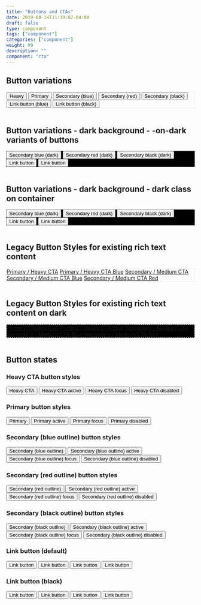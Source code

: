 ```yaml
---
title: "Buttons and CTAs"
date: 2019-08-14T11:19:07-04:00
draft: false
type: component
tags: ["component"]
categories: ["component"]
weight: 99
description: ""
component: "cta"
---
```


<h2 class="pf-c-title pf-m-lg">Button variations</h2>

<div class="pf-l-grid pf-m-gutter">
  <div class="pf-l-grid__item pf-m-10-col pf-m-offset-1-col-on-md pf-u-p-md" style="border: 1px dashed #ddd;">
    <button class="pf-c-button pf-m-heavy">Heavy</button>
    <button class="pf-c-button pf-m-primary">Primary</button>
    <button class="pf-c-button pf-m-secondary">Secondary (blue)</button>
    <button class="pf-c-button pf-m-secondary-alt">Secondary (red)</button>
    <button class="pf-c-button pf-m-tertiary">Secondary (black)</button>
    <button class="pf-c-button pf-m-link">
      Link button (blue)
      <span class="pf-c-button__icon"><i class="fas fa-arrow-right" aria-hidden="true"></i></span>
    </button>
    <button class="pf-c-button pf-m-link--secondary">
      Link button (black)
      <span class="pf-c-button__icon"><i class="fas fa-arrow-right" aria-hidden="true"></i></span>
    </button>
  </div>
</div>
<br/>
<h2 class="pf-c-title pf-m-lg">Button variations - dark background - -on-dark variants of buttons</h2>

<div class="pf-l-grid pf-m-gutter">
  <div class="pf-l-grid__item pf-m-10-col pf-m-offset-1-col-on-md pf-u-p-md" style="background-color: #000;">
    <button class="pf-c-button pf-m-secondary-on-dark">Secondary blue (dark)</button>
    <button class="pf-c-button pf-m-secondary-alt-on-dark">Secondary red (dark)</button>
    <button class="pf-c-button pf-m-tertiary-on-dark">Secondary black (dark)</button>
    <button class="pf-c-button pf-m-link-on-dark">
      Link button
      <span class="pf-c-button__icon"><i class="fas fa-arrow-right" aria-hidden="true"></i></span>
    </button>
    <button class="pf-c-button pf-m-link--secondary-on-dark">
      Link button
      <span class="pf-c-button__icon"><i class="fas fa-arrow-right" aria-hidden="true"></i></span>
    </button>
  </div>
</div>
<br/>
<h2 class="pf-c-title pf-m-lg">Button variations - dark background - dark class on container</h2>

<div class="pf-l-grid pf-m-gutter">
  <div class="pf-l-grid__item pf-m-10-col pf-m-offset-1-col-on-md pf-u-p-md dark" style="background-color: #000;">
    <button class="pf-c-button pf-m-secondary">Secondary blue (dark)</button>
    <button class="pf-c-button pf-m-secondary-alt">Secondary red (dark)</button>
    <button class="pf-c-button pf-m-tertiary">Secondary black (dark)</button>
    <button class="pf-c-button pf-m-link">
      Link button
      <span class="pf-c-button__icon"><i class="fas fa-arrow-right" aria-hidden="true"></i></span>
    </button>
    <button class="pf-c-button pf-m-link--secondary">
      Link button
      <span class="pf-c-button__icon"><i class="fas fa-arrow-right" aria-hidden="true"></i></span>
    </button>
  </div>
</div>
<br/>
<h2 class="pf-c-title pf-m-lg">Legacy Button Styles for existing rich text content</h2>
<div class="pf-l-grid pf-m-gutter">
  <div class="pf-l-grid__item pf-m-10-col pf-m-offset-1-col-on-md pf-u-p-md" style="border: 1px dashed #ddd;">
    <a href="#" title="" class="button heavy-cta">Primary / Heavy CTA</a>
    <a href="#" title="" class="button heavy-cta blue">Primary / Heavy CTA Blue</a>
    <a href="#" title="" class="button medium-cta">Secondary / Medium CTA</a>
    <a href="#" title="" class="button medium-cta blue">Secondary / Medium CTA Blue</a>
    <a href="#" title="" class="button medium-cta red">Secondary / Medium CTA Red</a>
  </div>
</div>
<br/>
<h2 class="pf-c-title pf-m-lg">Legacy Button Styles for existing rich text content on dark</h2>
<div class="pf-l-grid pf-m-gutter">
  <div class="pf-l-grid__item pf-m-10-col pf-m-offset-1-col-on-md pf-u-p-md dark" style="border: 1px dashed #ddd; background-color: #000;">
    <a href="#" title="" class="button heavy-cta">Primary / Heavy CTA</a>
    <a href="#" title="" class="button heavy-cta blue">Primary / Heavy CTA Blue</a>
    <a href="#" title="" class="button medium-cta">Secondary / Medium CTA</a>
    <a href="#" title="" class="button medium-cta blue">Secondary / Medium CTA Blue</a>
    <a href="#" title="" class="button medium-cta red">Secondary / Medium CTA Red</a>
  </div>
</div>
<br/>
<h2 class="pf-c-title pf-m-lg">Button states</h2>

<div class="pf-l-grid pf-m-gutter">
  <div class="pf-l-grid__item pf-m-offset-1-col-on-md">
    <h3 class="pf-c-title pf-m-md">Heavy CTA button styles</h3>
    <button class="pf-c-button pf-m-heavy" type="button">Heavy CTA</button>
    <button class="pf-c-button pf-m-heavy pf-m-active" type="button">Heavy CTA active</button>
    <button class="pf-c-button pf-m-heavy pf-m-focus" type="button">Heavy CTA focus</button>
    <button class="pf-c-button pf-m-heavy pf-m-disabled" type="button">Heavy CTA disabled</button>
  </div>
  <div class="pf-l-grid__item pf-m-offset-1-col-on-md">
    <h3 class="pf-c-title pf-m-md">Primary button styles</h3>
    <button class="pf-c-button pf-m-primary" type="button">Primary</button>
    <button class="pf-c-button pf-m-primary pf-m-active" type="button">Primary active</button>
    <button class="pf-c-button pf-m-primary pf-m-focus" type="button">Primary focus</button>
    <button class="pf-c-button pf-m-primary pf-m-disabled" type="button">Primary disabled</button>
  </div>
  <div class="pf-l-grid__item pf-m-offset-1-col-on-md">
    <h3 class="pf-c-title pf-m-md">Secondary (blue outline) button styles</h3>
    <button class="pf-c-button pf-m-secondary" type="button">Secondary (blue outline)</button>
    <button class="pf-c-button pf-m-secondary pf-m-active" type="button">Secondary (blue outline) active</button>
    <button class="pf-c-button pf-m-secondary pf-m-focus" type="button">Secondary (blue outline) focus</button>
    <button class="pf-c-button pf-m-secondary pf-m-disabled" type="button">Secondary (blue outline) disabled</button>
  </div>
  <div class="pf-l-grid__item pf-m-offset-1-col-on-md">
    <h3 class="pf-c-title pf-m-md">Secondary (red outline) button styles</h3>
    <button class="pf-c-button pf-m-secondary-alt" type="button">Secondary (red outline)</button>
    <button class="pf-c-button pf-m-secondary-alt pf-m-active" type="button">Secondary (red outline) active</button>
    <button class="pf-c-button pf-m-secondary-alt pf-m-focus" type="button">Secondary (red outline) focus</button>
    <button class="pf-c-button pf-m-secondary-alt pf-m-disabled" type="button">Secondary (red outline) disabled</button>
  </div>
  <div class="pf-l-grid__item pf-m-offset-1-col-on-md">
    <h3 class="pf-c-title pf-m-md">Secondary (black outline) button styles</h3>
    <button class="pf-c-button pf-m-tertiary" type="button">Secondary (black outline)</button>
    <button class="pf-c-button pf-m-tertiary pf-m-active" type="button">Secondary (black outline) active</button>
    <button class="pf-c-button pf-m-tertiary pf-m-focus" type="button">Secondary (black outline) focus</button>
    <button class="pf-c-button pf-m-tertiary pf-m-disabled" type="button">Secondary (black outline) disabled</button>
  </div>
  <div class="pf-l-grid__item pf-m-offset-1-col-on-md">
    <h3 class="pf-c-title pf-m-md">Link button (default)</h3>
    <button class="pf-c-button pf-m-link" type="button">
      Link button
      <span class="pf-c-button__icon"><i class="fas fa-arrow-right" aria-hidden="true"></i></span>
    </button>
    <button class="pf-c-button pf-m-link pf-m-active" type="button">
      Link button
      <span class="pf-c-button__icon"><i class="fas fa-arrow-right" aria-hidden="true"></i></span>
    </button>
    <button class="pf-c-button pf-m-link pf-m-focus" type="button">
      Link button
      <span class="pf-c-button__icon"><i class="fas fa-arrow-right" aria-hidden="true"></i></span>
    </button>
    <button class="pf-c-button pf-m-link pf-m-disabled" type="button">
      Link button
      <span class="pf-c-button__icon"><i class="fas fa-arrow-right" aria-hidden="true"></i></span>
    </button>
  </div>
  <div class="pf-l-grid__item pf-m-offset-1-col-on-md">
    <h3 class="pf-c-title pf-m-md">Link button (black)</h3>
    <button class="pf-c-button pf-m-link--secondary">
      Link button
      <span class="pf-c-button__icon"><i class="fas fa-arrow-right" aria-hidden="true"></i></span>
    </button>
    <button class="pf-c-button pf-m-link--secondary pf-m-active">
      Link button
      <span class="pf-c-button__icon"><i class="fas fa-arrow-right" aria-hidden="true"></i></span>
    </button>
    <button class="pf-c-button pf-m-link--secondary pf-m-focus">
      Link button
      <span class="pf-c-button__icon"><i class="fas fa-arrow-right" aria-hidden="true"></i></span>
    </button>
    <button class="pf-c-button pf-m-link--secondary pf-m-disabled">
      Link button
      <span class="pf-c-button__icon"><i class="fas fa-arrow-right" aria-hidden="true"></i></span>
    </button>
  </div>
</div>

